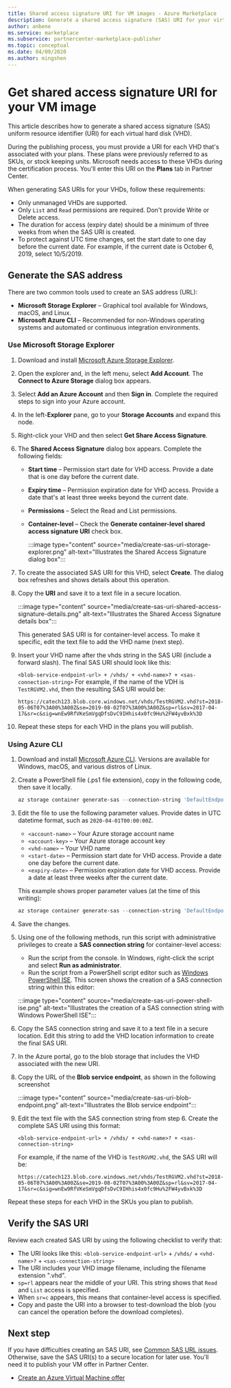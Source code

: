 ```yaml
---
title: Shared access signature URI for VM images - Azure Marketplace
description: Generate a shared access signature (SAS) URI for your virtual hard disks (VHD) in Azure Marketplace.
author: anbene
ms.service: marketplace
ms.subservice: partnercenter-marketplace-publisher
ms.topic: conceptual
ms.date: 04/09/2020
ms.author: mingshen
---
```


# Get shared access signature URI for your VM image

This article describes how to generate a shared access signature (SAS) uniform resource identifier (URI) for each virtual hard disk (VHD).

During the publishing process, you must provide a URI for each VHD that's associated with your plans. These plans were previously referred to as SKUs, or stock keeping units. Microsoft needs access to these VHDs during the certification process. You'll enter this URI on the **Plans** tab in Partner Center.

When generating SAS URIs for your VHDs, follow these requirements:

* Only unmanaged VHDs are supported.
* Only `List` and `Read` permissions are required. Don't provide Write or Delete access.
* The duration for access (expiry date) should be a minimum of three weeks from when the SAS URI is created.
* To protect against UTC time changes, set the start date to one day before the current date. For example, if the current date is October 6, 2019, select 10/5/2019.

## Generate the SAS address

There are two common tools used to create an SAS address (URL):

* **Microsoft Storage Explorer** – Graphical tool available for Windows, macOS, and Linux.
* **Microsoft Azure CLI** – Recommended for non-Windows operating systems and automated or continuous integration environments.

### Use Microsoft Storage Explorer

1. Download and install [Microsoft Azure Storage Explorer](https://azure.microsoft.com/features/storage-explorer/).
2. Open the explorer and, in the left menu, select **Add Account**. The **Connect to Azure Storage** dialog box appears.
3. Select **Add an Azure Account** and then **Sign in**. Complete the required steps to sign into your Azure account.
4. In the left-**Explorer** pane, go to your **Storage Accounts** and expand this node.
5. Right-click your VHD and then select **Get Share Access Signature**.
6. The **Shared Access Signature** dialog box appears. Complete the following fields:

    * **Start time** – Permission start date for VHD access. Provide a date that is one day before the current date.
    * **Expiry time** – Permission expiration date for VHD access. Provide a date that's at least three weeks beyond the current date.
    * **Permissions** – Select the Read and List permissions.
    * **Container-level** – Check the **Generate container-level shared access signature URI** check box.

        :::image type="content" source="media/create-sas-uri-storage-explorer.png" alt-text="Illustrates the Shared Access Signature dialog box":::

7. To create the associated SAS URI for this VHD, select **Create**. The dialog box refreshes and shows details about this operation.
8. Copy the **URI** and save it to a text file in a secure location.

    :::image type="content" source="media/create-sas-uri-shared-access-signature-details.png" alt-text="Illustrates the Shared Access Signature details box":::

    This generated SAS URI is for container-level access. To make it specific, edit the text file to add the VHD name (next step).

9. Insert your VHD name after the vhds string in the SAS URI (include a forward slash). The final SAS URI should look like this:

    `<blob-service-endpoint-url> + /vhds/ + <vhd-name>? + <sas-connection-string>`
    For example, if the name of the VDH is `TestRGVM2.vhd`, then the resulting SAS URI would be:

    `https://catech123.blob.core.windows.net/vhds/TestRGVM2.vhd?st=2018-05-06T07%3A00%3A00Z&se=2019-08-02T07%3A00%3A00Z&sp=rl&sv=2017-04-17&sr=c&sig=wnEw9RfVKeSmVgqDfsDvC9IHhis4x0fc9Hu%2FW4yvBxk%3D`

10. Repeat these steps for each VHD in the plans you will publish.

### Using Azure CLI

1. Download and install [Microsoft Azure CLI](https://azure.microsoft.com/documentation/articles/xplat-cli-install/). Versions are available for Windows, macOS, and various distros of Linux.
2. Create a PowerShell file (.ps1 file extension), copy in the following code, then save it locally.

    ```PowerShell
    az storage container generate-sas --connection-string 'DefaultEndpointsProtocol=https;AccountName=<account-name>;AccountKey=<account-key>;EndpointSuffix=core.windows.net' --name <vhd-name> --permissions rl --start '<start-date>' --expiry '<expiry-date>'
    ```

3. Edit the file to use the following parameter values. Provide dates in UTC datetime format, such as `2020-04-01T00:00:00Z`.

    * `<account-name>` – Your Azure storage account name
    * `<account-key>` – Your Azure storage account key
    * `<vhd-name>` – Your VHD name
    * `<start-date>` – Permission start date for VHD access. Provide a date one day before the current date.
    * `<expiry-date>` – Permission expiration date for VHD access. Provide a date at least three weeks after the current date.

    This example shows proper parameter values (at the time of this writing):

    ```PowerShell
    az storage container generate-sas --connection-string 'DefaultEndpointsProtocol=https;AccountName=st00009;AccountKey=6L7OWFrlabs7Jn23OaR3rvY5RykpLCNHJhxsbn9ONc+bkCq9z/VNUPNYZRKoEV1FXSrvhqq3aMIDI7N3bSSvPg==;EndpointSuffix=core.windows.net' --name vhds --permissions rl --start '2020-04-01T00:00:00Z' --expiry '2021-04-01T00:00:00Z'
    ```

4. Save the changes.
5. Using one of the following methods, run this script with administrative privileges to create a **SAS connection string** for container-level access:

    * Run the script from the console. In Windows, right-click the script and select **Run as administrator**.
    * Run the script from a PowerShell script editor such as [Windows PowerShell ISE](https://docs.microsoft.com/powershell/scripting/components/ise/introducing-the-windows-powershell-ise). This screen shows the creation of a SAS connection string within this editor:

     :::image type="content" source="media/create-sas-uri-power-shell-ise.png" alt-text="Illustrates the creation of a SAS connection string with Windows PowerShell ISE":::

6. Copy the SAS connection string and save it to a text file in a secure location. Edit this string to add the VHD location information to create the final SAS URI.
7. In the Azure portal, go to the blob storage that includes the VHD associated with the new URI.
8. Copy the URL of the **Blob service endpoint**, as shown in the following screenshot

    :::image type="content" source="media/create-sas-uri-blob-endpoint.png" alt-text="Illustrates the Blob service endpoint":::

9. Edit the text file with the SAS connection string from step 6. Create the complete SAS URI using this format:

    `<blob-service-endpoint-url> + /vhds/ + <vhd-name>? + <sas-connection-string>`

    For example, if the name of the VHD is `TestRGVM2.vhd`, the SAS URI will be:

    `https://catech123.blob.core.windows.net/vhds/TestRGVM2.vhd?st=2018-05-06T07%3A00%3A00Z&se=2019-08-02T07%3A00%3A00Z&sp=rl&sv=2017-04-17&sr=c&sig=wnEw9RfVKeSmVgqDfsDvC9IHhis4x0fc9Hu%2FW4yvBxk%3D`

Repeat these steps for each VHD in the SKUs you plan to publish.

## Verify the SAS URI

Review each created SAS URI by using the following checklist to verify that:

* The URI looks like this: `<blob-service-endpoint-url>` + `/vhds/` + `<vhd-name>?` + `<sas-connection-string>`
* The URI includes your VHD image filename, including the filename extension ".vhd".
* `sp=rl` appears near the middle of your URI. This string shows that `Read` and `List` access is specified.
* When `sr=c` appears, this means that container-level access is specified.
* Copy and paste the URI into a browser to test-download the blob (you can cancel the operation before the download completes).

## Next step

If you have difficulties creating an SAS URI, see [Common SAS URL issues](common-sas-uri-issues.md). Otherwise, save the SAS URI(s) to a secure location for later use. You'll need it to publish your VM offer in Partner Center.

* [Create an Azure Virtual Machine offer](azure-vm-create-offer.md)
